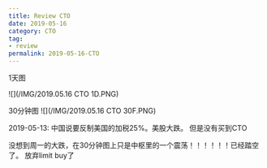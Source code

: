 ```yaml
---
title: Review CTO
date: 2019-05-16
category: CTO
tag:
- review
permalink: 2019-05-16-CTO
---
```

1天图

![](/IMG/2019.05.16 CTO 1D.PNG)

30分钟图
![](/IMG/2019.05.16 CTO 30F.PNG)

2019-05-13: 中国说要反制美国的加税25%。美股大跌。 但是没有买到CTO

没想到周一的大跌，在30分钟图上只是中枢里的一个震荡！！！！！！已经踏空了。 放弃limit buy了
